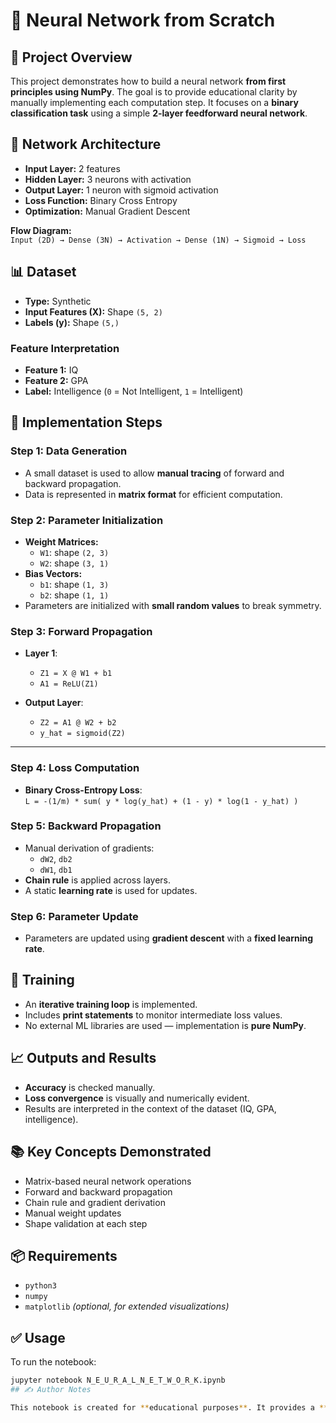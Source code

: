 # 🧠 Neural Network from Scratch

## 📌 Project Overview
This project demonstrates how to build a neural network **from first principles using NumPy**. The goal is to provide educational clarity by manually implementing each computation step. It focuses on a **binary classification task** using a simple **2-layer feedforward neural network**.

## 🧠 Network Architecture
- **Input Layer:** 2 features  
- **Hidden Layer:** 3 neurons with activation  
- **Output Layer:** 1 neuron with sigmoid activation  
- **Loss Function:** Binary Cross Entropy  
- **Optimization:** Manual Gradient Descent

**Flow Diagram:**  
`Input (2D) → Dense (3N) → Activation → Dense (1N) → Sigmoid → Loss`

## 📊 Dataset
- **Type:** Synthetic  
- **Input Features (X):** Shape `(5, 2)`  
- **Labels (y):** Shape `(5,)`

### Feature Interpretation
- **Feature 1:** IQ  
- **Feature 2:** GPA  
- **Label:** Intelligence (`0` = Not Intelligent, `1` = Intelligent)
## 🔧 Implementation Steps

### Step 1: Data Generation
- A small dataset is used to allow **manual tracing** of forward and backward propagation.
- Data is represented in **matrix format** for efficient computation.

### Step 2: Parameter Initialization
- **Weight Matrices:**
  - `W1`: shape `(2, 3)`
  - `W2`: shape `(3, 1)`
- **Bias Vectors:**
  - `b1`: shape `(1, 3)`
  - `b2`: shape `(1, 1)`
- Parameters are initialized with **small random values** to break symmetry.

### Step 3: Forward Propagation

- **Layer 1**:
  - `Z1 = X @ W1 + b1`
  - `A1 = ReLU(Z1)`

- **Output Layer**:
  - `Z2 = A1 @ W2 + b2`
  - `y_hat = sigmoid(Z2)`

---

### Step 4: Loss Computation

- **Binary Cross-Entropy Loss**:  
  `L = -(1/m) * sum( y * log(y_hat) + (1 - y) * log(1 - y_hat) )`

### Step 5: Backward Propagation
- Manual derivation of gradients:
  - `dW2`, `db2`
  - `dW1`, `db1`
- **Chain rule** is applied across layers.
- A static **learning rate** is used for updates.

### Step 6: Parameter Update
- Parameters are updated using **gradient descent** with a **fixed learning rate**.
## 🧪 Training
- An **iterative training loop** is implemented.
- Includes **print statements** to monitor intermediate loss values.
- No external ML libraries are used — implementation is **pure NumPy**.

## 📈 Outputs and Results
- **Accuracy** is checked manually.
- **Loss convergence** is visually and numerically evident.
- Results are interpreted in the context of the dataset (IQ, GPA, intelligence).

## 📚 Key Concepts Demonstrated
- Matrix-based neural network operations  
- Forward and backward propagation  
- Chain rule and gradient derivation  
- Manual weight updates  
- Shape validation at each step  

## 📦 Requirements
- `python3`  
- `numpy`  
- `matplotlib` *(optional, for extended visualizations)*

## ✅ Usage
To run the notebook:

```bash
jupyter notebook N_E_U_R_A_L_N_E_T_W_O_R_K.ipynb
## ✍️ Author Notes

This notebook is created for **educational purposes**. It provides a **clear, step-by-step mathematical walk-through** of how neural networks work, aimed at **students and engineers new to deep learning**.
